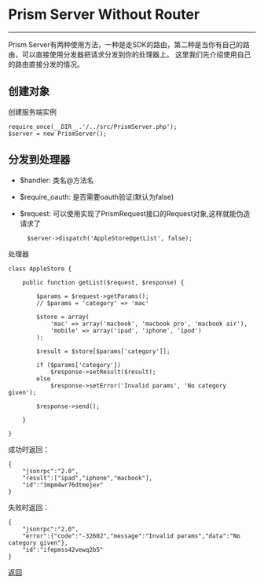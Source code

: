# Prism Server Without Router #

----------
Prism Server有两种使用方法，一种是走SDK的路由，第二种是当你有自己的路由，可以直接使用分发器把请求分发到你的处理器上。
这里我们先介绍使用自己的路由直接分发的情况。

## 创建对象 ##
创建服务端实例

	require_once(__DIR__.'/../src/PrismServer.php');
	$server = new PrismServer();

## 分发到处理器 ##

- $handler:         类名@方法名
- $require_oauth:   是否需要oauth验证(默认为false)
- $request:         可以使用实现了PrismRequest接口的Request对象,这样就能伪造请求了

		$server->dispatch('AppleStore@getList', false);

处理器

	class AppleStore {
	
	    public function getList($request, $response) {
	
	        $params = $request->getParams();
	        // $params = 'category' => 'mac'
	
	        $store = array(
	            'mac' => array('macbook', 'macbook pro', 'macbook air'),
	            'mobile' => array('ipad', 'iphone', 'ipod')
	        );
	
	        $result = $store[$params['category']];
	
	        if ($params['category'])
	            $response->setResult($result);
	        else
	            $response->setError('Invalid params', 'No category given');
	
	        $response->send();

	    }
	
	}

成功时返回：

	{
	    "jsonrpc":"2.0",
	    "result":["ipad","iphone","macbook"],
	    "id":"3mpm4wr76dtmejev"
	}

失败时返回：

	{
	    "jsonrpc":"2.0",
	    "error":{"code":"-32602","message":"Invalid params","data":"No category given"},
	    "id":"ifepmss42vewq2b5"
	}

[返回](index.md)